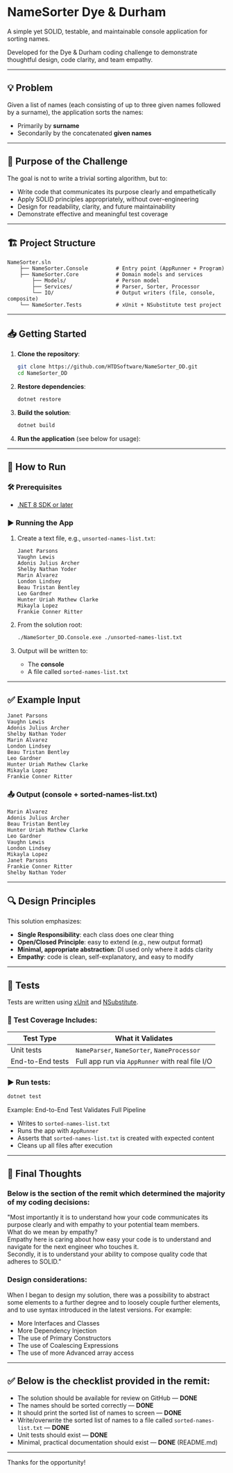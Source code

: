 # NameSorter Dye & Durham

A simple yet SOLID, testable, and maintainable console application for sorting names.  

Developed for the Dye & Durham coding challenge to demonstrate thoughtful design, code clarity, and team empathy.

---

## 💡 Problem

Given a list of names (each consisting of up to three given names followed by a surname), the application sorts the names:

- Primarily by **surname**
- Secondarily by the concatenated **given names**

---

## 🧠 Purpose of the Challenge

The goal is not to write a trivial sorting algorithm, but to:

- Write code that communicates its purpose clearly and empathetically
- Apply SOLID principles appropriately, without over-engineering
- Design for readability, clarity, and future maintainability
- Demonstrate effective and meaningful test coverage

---

## 🏗️ Project Structure

```
NameSorter.sln
    ├── NameSorter.Console         # Entry point (AppRunner + Program)
    ├── NameSorter.Core            # Domain models and services
        ├── Models/                # Person model
        ├── Services/              # Parser, Sorter, Processor
        └── IO/                    # Output writers (file, console, composite)
    └── NameSorter.Tests           # xUnit + NSubstitute test project
```

---

## 📥 Getting Started

1. **Clone the repository**:

   ```bash
   git clone https://github.com/HTDSoftware/NameSorter_DD.git
   cd NameSorter_DD
   ```

2. **Restore dependencies**:

   ```bash
   dotnet restore
   ```

3. **Build the solution**:

   ```bash
   dotnet build
   ```

4. **Run the application** (see below for usage):

---

## 🚀 How to Run

### 🛠 Prerequisites

- [.NET 8 SDK or later](https://dotnet.microsoft.com/en-us/download)

### ▶️ Running the App

1. Create a text file, e.g., `unsorted-names-list.txt`:

   ```
   Janet Parsons
   Vaughn Lewis
   Adonis Julius Archer
   Shelby Nathan Yoder
   Marin Alvarez
   London Lindsey
   Beau Tristan Bentley
   Leo Gardner
   Hunter Uriah Mathew Clarke
   Mikayla Lopez
   Frankie Conner Ritter
   ```

2. From the solution root:

   ```bash
   ./NameSorter_DD.Console.exe ./unsorted-names-list.txt
   ```

3. Output will be written to:

   - The **console**
   - A file called `sorted-names-list.txt`

---

## ✅ Example Input

```
Janet Parsons
Vaughn Lewis
Adonis Julius Archer
Shelby Nathan Yoder
Marin Alvarez
London Lindsey
Beau Tristan Bentley
Leo Gardner
Hunter Uriah Mathew Clarke
Mikayla Lopez
Frankie Conner Ritter
```

### 📤 Output (console + sorted-names-list.txt)

```
Marin Alvarez
Adonis Julius Archer
Beau Tristan Bentley
Hunter Uriah Mathew Clarke
Leo Gardner
Vaughn Lewis
London Lindsey
Mikayla Lopez
Janet Parsons
Frankie Conner Ritter
Shelby Nathan Yoder
```

---

## 🔍 Design Principles

This solution emphasizes:

- **Single Responsibility**: each class does one clear thing
- **Open/Closed Principle**: easy to extend (e.g., new output format)
- **Minimal, appropriate abstraction**: DI used only where it adds clarity
- **Empathy**: code is clean, self-explanatory, and easy to modify

---

## 🧪 Tests

Tests are written using [xUnit](https://xunit.net/) and [NSubstitute](https://nsubstitute.github.io/).

### 🔬 Test Coverage Includes:

| Test Type       | What it Validates                         |
|------------------|-------------------------------------------|
| Unit tests       | `NameParser`, `NameSorter`, `NameProcessor` |
| End-to-End tests | Full app run via `AppRunner` with real file I/O |

### ▶️ Run tests:

```bash
dotnet test
```

Example: End-to-End Test Validates Full Pipeline  
- Writes to `sorted-names-list.txt`  
- Runs the app with `AppRunner`  
- Asserts that `sorted-names-list.txt` is created with expected content  
- Cleans up all files after execution  

---

## 🙌 Final Thoughts

### Below is the section of the remit which determined the majority of my coding decisions:

"Most importantly it is to understand how your code communicates its purpose clearly and with empathy to your potential team members.  
What do we mean by empathy?  
Empathy here is caring about how easy your code is to understand and navigate for the next engineer who touches it.  
Secondly, it is to understand your ability to compose quality code that adheres to SOLID."

### Design considerations:

When I began to design my solution, there was a possibility to abstract some elements to a further degree and to loosely couple further elements, and to use syntax introduced in the latest versions. For example:  
- More Interfaces and Classes  
- More Dependency Injection  
- The use of Primary Constructors  
- The use of Coalescing Expressions  
- The use of more Advanced array access  

---

## ✅ Below is the checklist provided in the remit:

- The solution should be available for review on GitHub — **DONE**
- The names should be sorted correctly — **DONE**
- It should print the sorted list of names to screen — **DONE**
- Write/overwrite the sorted list of names to a file called `sorted-names-list.txt` — **DONE**
- Unit tests should exist — **DONE**
- Minimal, practical documentation should exist — **DONE** (README.md)

---

Thanks for the opportunity!
